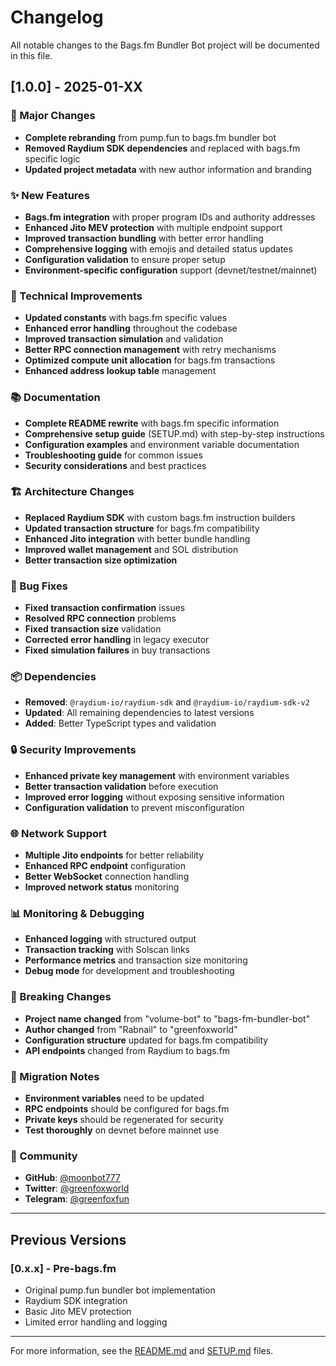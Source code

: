 # Changelog

All notable changes to the Bags.fm Bundler Bot project will be documented in this file.

## [1.0.0] - 2025-01-XX

### 🚀 Major Changes
- **Complete rebranding** from pump.fun to bags.fm bundler bot
- **Removed Raydium SDK dependencies** and replaced with bags.fm specific logic
- **Updated project metadata** with new author information and branding

### ✨ New Features
- **Bags.fm integration** with proper program IDs and authority addresses
- **Enhanced Jito MEV protection** with multiple endpoint support
- **Improved transaction bundling** with better error handling
- **Comprehensive logging** with emojis and detailed status updates
- **Configuration validation** to ensure proper setup
- **Environment-specific configuration** support (devnet/testnet/mainnet)

### 🔧 Technical Improvements
- **Updated constants** with bags.fm specific values
- **Enhanced error handling** throughout the codebase
- **Improved transaction simulation** and validation
- **Better RPC connection management** with retry mechanisms
- **Optimized compute unit allocation** for bags.fm transactions
- **Enhanced address lookup table** management

### 📚 Documentation
- **Complete README rewrite** with bags.fm specific information
- **Comprehensive setup guide** (SETUP.md) with step-by-step instructions
- **Configuration examples** and environment variable documentation
- **Troubleshooting guide** for common issues
- **Security considerations** and best practices

### 🏗️ Architecture Changes
- **Replaced Raydium SDK** with custom bags.fm instruction builders
- **Updated transaction structure** for bags.fm compatibility
- **Enhanced Jito integration** with better bundle handling
- **Improved wallet management** and SOL distribution
- **Better transaction size optimization**

### 🐛 Bug Fixes
- **Fixed transaction confirmation** issues
- **Resolved RPC connection** problems
- **Fixed transaction size** validation
- **Corrected error handling** in legacy executor
- **Fixed simulation failures** in buy transactions

### 📦 Dependencies
- **Removed**: `@raydium-io/raydium-sdk` and `@raydium-io/raydium-sdk-v2`
- **Updated**: All remaining dependencies to latest versions
- **Added**: Better TypeScript types and validation

### 🔒 Security Improvements
- **Enhanced private key management** with environment variables
- **Better transaction validation** before execution
- **Improved error logging** without exposing sensitive information
- **Configuration validation** to prevent misconfiguration

### 🌐 Network Support
- **Multiple Jito endpoints** for better reliability
- **Enhanced RPC endpoint** configuration
- **Better WebSocket** connection handling
- **Improved network status** monitoring

### 📊 Monitoring & Debugging
- **Enhanced logging** with structured output
- **Transaction tracking** with Solscan links
- **Performance metrics** and transaction size monitoring
- **Debug mode** for development and troubleshooting

### 🚨 Breaking Changes
- **Project name changed** from "volume-bot" to "bags-fm-bundler-bot"
- **Author changed** from "Rabnail" to "greenfoxworld"
- **Configuration structure** updated for bags.fm compatibility
- **API endpoints** changed from Raydium to bags.fm

### 📝 Migration Notes
- **Environment variables** need to be updated
- **RPC endpoints** should be configured for bags.fm
- **Private keys** should be regenerated for security
- **Test thoroughly** on devnet before mainnet use

### 🤝 Community
- **GitHub**: [@moonbot777](https://github.com/moonbot777)
- **Twitter**: [@greenfoxworld](https://twitter.com/greenfoxworld)
- **Telegram**: [@greenfoxfun](https://t.me/greenfoxfun)

---

## Previous Versions

### [0.x.x] - Pre-bags.fm
- Original pump.fun bundler bot implementation
- Raydium SDK integration
- Basic Jito MEV protection
- Limited error handling and logging

---

For more information, see the [README.md](README.md) and [SETUP.md](SETUP.md) files.
